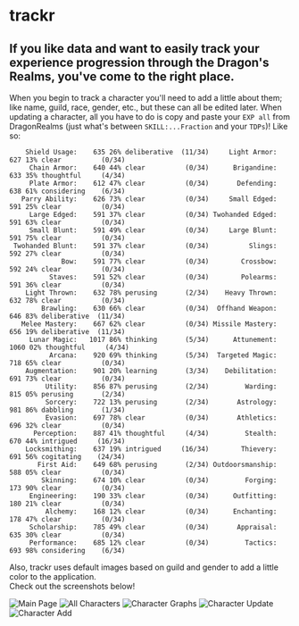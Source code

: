 # trackr

## If you like data and want to easily track your experience progression through the Dragon's Realms, you've come to the right place.  
  
When you begin to track a character you'll need to add a little about them; like name, guild, race, gender, etc., but these can all be edited later.  When updating a character, all you have to do is copy and paste your `EXP all` from DragonRealms (just what's between `SKILL:...Fraction` and your `TDPs`)!  Like so:
  
```
    Shield Usage:    635 26% deliberative  (11/34)     Light Armor:    627 13% clear          (0/34)
     Chain Armor:    640 44% clear          (0/34)      Brigandine:    633 35% thoughtful     (4/34)
     Plate Armor:    612 47% clear          (0/34)       Defending:    638 61% considering    (6/34)
   Parry Ability:    626 73% clear          (0/34)     Small Edged:    591 25% clear          (0/34)
     Large Edged:    591 37% clear          (0/34) Twohanded Edged:    591 63% clear          (0/34)
     Small Blunt:    591 49% clear          (0/34)     Large Blunt:    591 75% clear          (0/34)
 Twohanded Blunt:    591 37% clear          (0/34)          Slings:    592 27% clear          (0/34)
             Bow:    591 77% clear          (0/34)        Crossbow:    592 24% clear          (0/34)
          Staves:    591 52% clear          (0/34)        Polearms:    591 36% clear          (0/34)
    Light Thrown:    632 78% perusing       (2/34)    Heavy Thrown:    632 78% clear          (0/34)
        Brawling:    630 66% clear          (0/34)  Offhand Weapon:    646 83% deliberative  (11/34)
   Melee Mastery:    667 62% clear          (0/34) Missile Mastery:    656 19% deliberative  (11/34)
     Lunar Magic:   1017 86% thinking       (5/34)      Attunement:   1060 02% thoughtful     (4/34)
          Arcana:    920 69% thinking       (5/34)  Targeted Magic:    718 65% clear          (0/34)
    Augmentation:    901 20% learning       (3/34)    Debilitation:    691 73% clear          (0/34)
         Utility:    856 87% perusing       (2/34)         Warding:    815 05% perusing       (2/34)
         Sorcery:    722 13% perusing       (2/34)       Astrology:    981 86% dabbling       (1/34)
         Evasion:    697 78% clear          (0/34)       Athletics:    696 32% clear          (0/34)
      Perception:    887 41% thoughtful     (4/34)         Stealth:    670 44% intrigued     (16/34)
    Locksmithing:    637 19% intrigued     (16/34)        Thievery:    691 56% cogitating    (24/34)
       First Aid:    649 68% perusing       (2/34) Outdoorsmanship:    588 05% clear          (0/34)
        Skinning:    674 10% clear          (0/34)         Forging:    173 90% clear          (0/34)
     Engineering:    190 33% clear          (0/34)      Outfitting:    180 21% clear          (0/34)
         Alchemy:    168 12% clear          (0/34)      Enchanting:    178 47% clear          (0/34)
     Scholarship:    785 49% clear          (0/34)       Appraisal:    635 30% clear          (0/34)
     Performance:    685 12% clear          (0/34)         Tactics:    693 98% considering    (6/34)
```
  
Also, trackr uses default images based on guild and gender to add a little color to the application.  
Check out the screenshots below!

<img src="Screenshots/main_page.png" alt="Main Page" title="Main Page">
<img src="Screenshots/all_page.png" alt="All Characters" title="All Characters">
<img src="Screenshots/character_page.png" alt="Character Graphs" title="Character Graphs">
<img src="Screenshots/update_page.png" alt="Character Update" title="Character Update">
<img src="Screenshots/add_page.png" alt="Character Add" title="Character Add">
